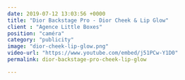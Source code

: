 ```yaml
---
date: 2019-07-12 13:03:56 +0000
title: "Dior Backstage Pro - Dior Cheek & Lip Glow"
client : "Agence Little Boxes"
position: "caméra"
category: "publicity"
image: "dior-cheek-lip-glow.png"
video-url: "https://www.youtube.com/embed/j51PCw-Y1D0"
permalink: dior-backstage-pro-cheek-lip-glow

---
```

